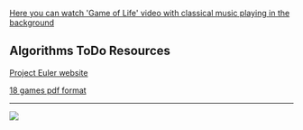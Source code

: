 [Here you can watch 'Game of Life' video with classical music playing in the background](https://youtu.be/C2vgICfQawE?t=79)

## Algorithms ToDo Resources 

[Project Euler website](https://projecteuler.net/)

[18 games pdf format](https://ipfs.io/ipfs/QmXPL2hAubFUFf3W4mWhCoHntMetwCH7HLmSqvJxgkUetf)

<hr>

![](https://ipfs.io/ipfs/QmPYiaQj9Z63W4QfAFaPyw4ZR54DKbQVFU9tVaSqjuzhBk)
